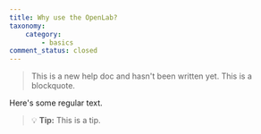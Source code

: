 ```yaml
---
title: Why use the OpenLab?
taxonomy:
    category:
        - basics
comment_status: closed
---
```


> This is a new help doc and hasn't been written yet. This is a blockquote.

Here's some regular text.

> :bulb: **Tip:** This is a tip.
